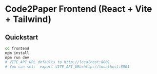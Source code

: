 # Code2Paper Frontend (React + Vite + Tailwind)

## Quickstart
```bash
cd frontend
npm install
npm run dev
# VITE_API_URL defaults to http://localhost:8001
# You can set:  export VITE_API_URL=http://localhost:8001
```
